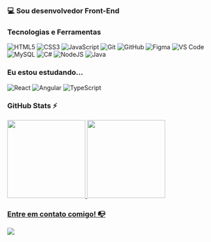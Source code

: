 
### 💻 Sou desenvolvedor Front-End


### **Tecnologias e Ferramentas**

<!-- (Aqui você pode adicionar tecnologias que aprendeu no curso, já listamos algumas delas, e outras que já domina)) -->

![HTML5](https://img.shields.io/badge/html5-20232A?logo=html5&logoColor=white&style=for-the-badge)
![CSS3](https://img.shields.io/badge/css-20232A?logo=css3&logoColor=white&style=for-the-badge)
![JavaScript](https://img.shields.io/badge/javascript-20232A?logo=javascript&logoColor=white&style=for-the-badge)
![Git](https://img.shields.io/badge/git-20232A?logo=git&logoColor=white&style=for-the-badge)
![GitHub](https://img.shields.io/badge/github-20232A?logo=github&logoColor=white&style=for-the-badge)
![Figma](https://img.shields.io/badge/figma-20232A?logo=figma&logoColor=white&style=for-the-badge)
![VS Code](https://img.shields.io/badge/vscode-20232A?logo=vscode&logoColor=white&style=for-the-badge)
![MySQL](https://img.shields.io/badge/MySQL-20232A?logo=mysql&logoColor=white&style=for-the-badge)
![C#](https://img.shields.io/badge/csharp-20232A?logo=csharp&logoColor=white&style=for-the-badge)
![NodeJS](https://img.shields.io/badge/nodejs-20232A?logo=nodejs&logoColor=white&style=for-the-badge)
![Java](https://img.shields.io/badge/java-20232A?logo=java&logoColor=white&style=for-the-badge)



### Eu estou estudando...


![React](https://img.shields.io/badge/react-20232A?logo=react&logoColor=white&style=for-the-badge)
![Angular](https://img.shields.io/badge/angular-20232A?logo=angular&logoColor=white&style=for-the-badge)
![TypeScript](https://img.shields.io/badge/typescript-20232A?logo=typescript&logoColor=white&style=for-the-badge)


### GitHub Stats ⚡
<div>
<a href="https://github.com/KaykyKallex">
<img height="180em" src="https://github-readme-stats.vercel.app/api/top-langs/?username=KaykyKallex&layout=compact&langs_count=7&theme=dark"/>
<img height="180em" src="https://github-readme-stats.vercel.app/api?username=KaykyKallex&show_icons=true&theme=dark&include_all_commits=true&count_private=true"/>
</div>

### Entre em contato comigo! 📭
<div>
<a  class="linkedin-icon" href="https://www.linkedin.com/in/kayky-de-souza/" target="_blank"><img src="https://img.shields.io/badge/-LinkedIn-%230077B5?style=for-the-badge&logo=linkedin&logoColor=white" target="_blank"></a>   
</div>
